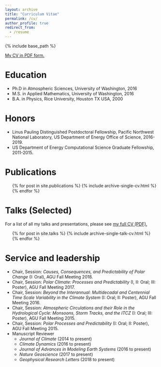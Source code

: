 ```yaml
---
layout: archive
title: "Curriculum Vitae"
permalink: /cv/
author_profile: true
redirect_from:
  - /resume
---
```


{% include base_path %}

[My CV in PDF form.](https://hansialice.github.io/files/Singh_CV_112020.pdf)

Education
======
* Ph.D in Atmospheric Sciences, University of Washington, 2016
* M.S. in Applied Mathematics, University of Washington, 2016
* B.A. in Physics, Rice University, Houston TX USA, 2000

Honors
======
* Linus Pauling Distinguished Postdoctoral Fellowship, Pacific Northwest National Laboratory, US Department of Energy Office of Science, 2016-2019.
* US Department of Energy Computational Science Graduate Fellowship, 2011-2015.

Publications
======
  <ul>{% for post in site.publications %}
    {% include archive-single-cv.html %}
  {% endfor %}</ul>
  
Talks (Selected)
======
For a list of all my talks and presentations, please see [my full CV (PDF).](https://hansialice.github.io/files/Singh_CV_062019.pdf)
  <ul>{% for post in site.talks %}
    {% include archive-single-talk-cv.html %}
  {% endfor %}</ul>
  
Service and leadership
======
* Chair, Session: <i>Causes, Consequences, and Predictability of Polar Change</i> (I: Oral), AGU Fall Meeting 2018.
* Chair, Session: <i>Polar Climate: Processes and Predictability</i> (I, II: Oral; III: Poster), AGU Fall Meeting 2017.
* Chair, Session: <i>Beyond the Interannual: Multidecadal and Centennial Time Scale Variability in the Climate System</i> (I: Oral; II: Poster), AGU Fall Meeting 2016.
* Chair, Session: <i>Atmospheric Circulations and their Role in the Hydrological Cycle: Monsoons, Storm Tracks, and the ITCZ</i> (I: Oral; III: Poster), AGU Fall Meeting 2015.
* Chair, Session: <i>Polar Processes and Predictability</i> (I: Oral; II: Poster), AGU Fall Meeting 2015.
* Manuscript Reviewer
  * <i>Journal of Climate</i> (2014 to present)
  * <i>Climate Dynamics</i> (2016 to present)
  * <i>Journal of Advances in Modeling Earth Systems</i> (2016 to present)
  * <i>Nature Geoscience</i> (2017 to present)
  * <i>Geophysical Research Letters</i> (2018 to present)
